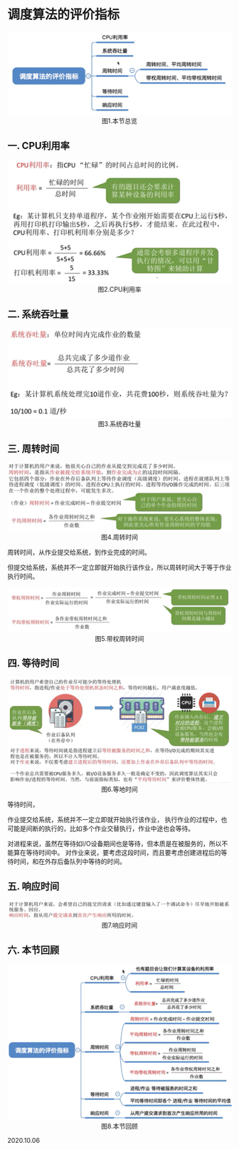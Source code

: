 # 调度算法的评价指标

<img src="操作系统303-1.png" alt="操作系统303-1" style="zoom:67%;" />

<center>图1.本节总览</center>

## 一. CPU利用率

<img src="操作系统303-2.png" alt="操作系统303-2" style="zoom:67%;" />

<center>图2.CPU利用率</center>

## 二. 系统吞吐量

<img src="操作系统303-3.png" alt="操作系统303-3" style="zoom:67%;" />

<center>图3.系统吞吐量</center>

## 三. 周转时间

<img src="操作系统303-4.png" alt="操作系统303-4" style="zoom:67%;" />

<center>图4.周转时间</center>

周转时间，从作业提交给系统，到作业完成的时间。

但提交给系统，系统并不一定立即就开始执行该作业，所以周转时间大于等于作业执行时间。

<img src="操作系统303-5.png" alt="操作系统303-5" style="zoom:67%;" />

<center>图5.带权周转时间</center>

## 四. 等待时间

<img src="操作系统303-6.png" alt="操作系统303-6" style="zoom:67%;" />

<center>图6.等地时间</center>

等待时间，

作业提交给系统，系统并不一定立即就开始执行该作业，
执行作业的过程中，也可能是间断的执行的，比如多个作业交替执行，作业中途也会等待。

对进程来说，虽然在等待如I/O设备期间也是等待，但本质是在被服务的，所以不能算在等待时间中。
对作业来说，要考虑这段时间，而且要考虑创建进程后的等待时间，和在外存后备队列中等待的时间。

## 五. 响应时间

<img src="操作系统303-7.png" alt="操作系统303-7" style="zoom:67%;" />

<center>图7.响应时间</center>

## 六. 本节回顾

<img src="操作系统303-8.png" alt="操作系统303-8" style="zoom:67%;" />

<center>图8.本节回顾</center>

2020.10.06